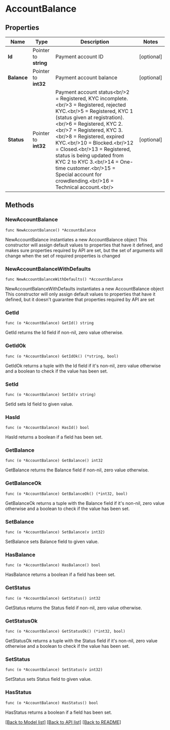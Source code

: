 # AccountBalance

## Properties

Name | Type | Description | Notes
------------ | ------------- | ------------- | -------------
**Id** | Pointer to **string** | Payment account ID | [optional] 
**Balance** | Pointer to **int32** | Payment account balance | [optional] 
**Status** | Pointer to **int32** | Payment account status&lt;br/&gt;2 &#x3D; Registered, KYC incomplete.&lt;br/&gt;3 &#x3D; Registered, rejected KYC.&lt;br/&gt;5 &#x3D; Registered, KYC 1 (status given at registration).&lt;br/&gt;6 &#x3D; Registered, KYC 2.&lt;br/&gt;7 &#x3D; Registered, KYC 3.&lt;br/&gt;8 &#x3D; Registered, expired KYC.&lt;br/&gt;10 &#x3D; Blocked.&lt;br/&gt;12 &#x3D; Closed.&lt;br/&gt;13 &#x3D; Registered, status is being updated from KYC 2 to KYC 3.&lt;br/&gt;14 &#x3D; One-time customer.&lt;br/&gt;15 &#x3D; Special account for crowdlending.&lt;br/&gt;16 &#x3D; Technical account.&lt;br/&gt; | [optional] 

## Methods

### NewAccountBalance

`func NewAccountBalance() *AccountBalance`

NewAccountBalance instantiates a new AccountBalance object
This constructor will assign default values to properties that have it defined,
and makes sure properties required by API are set, but the set of arguments
will change when the set of required properties is changed

### NewAccountBalanceWithDefaults

`func NewAccountBalanceWithDefaults() *AccountBalance`

NewAccountBalanceWithDefaults instantiates a new AccountBalance object
This constructor will only assign default values to properties that have it defined,
but it doesn't guarantee that properties required by API are set

### GetId

`func (o *AccountBalance) GetId() string`

GetId returns the Id field if non-nil, zero value otherwise.

### GetIdOk

`func (o *AccountBalance) GetIdOk() (*string, bool)`

GetIdOk returns a tuple with the Id field if it's non-nil, zero value otherwise
and a boolean to check if the value has been set.

### SetId

`func (o *AccountBalance) SetId(v string)`

SetId sets Id field to given value.

### HasId

`func (o *AccountBalance) HasId() bool`

HasId returns a boolean if a field has been set.

### GetBalance

`func (o *AccountBalance) GetBalance() int32`

GetBalance returns the Balance field if non-nil, zero value otherwise.

### GetBalanceOk

`func (o *AccountBalance) GetBalanceOk() (*int32, bool)`

GetBalanceOk returns a tuple with the Balance field if it's non-nil, zero value otherwise
and a boolean to check if the value has been set.

### SetBalance

`func (o *AccountBalance) SetBalance(v int32)`

SetBalance sets Balance field to given value.

### HasBalance

`func (o *AccountBalance) HasBalance() bool`

HasBalance returns a boolean if a field has been set.

### GetStatus

`func (o *AccountBalance) GetStatus() int32`

GetStatus returns the Status field if non-nil, zero value otherwise.

### GetStatusOk

`func (o *AccountBalance) GetStatusOk() (*int32, bool)`

GetStatusOk returns a tuple with the Status field if it's non-nil, zero value otherwise
and a boolean to check if the value has been set.

### SetStatus

`func (o *AccountBalance) SetStatus(v int32)`

SetStatus sets Status field to given value.

### HasStatus

`func (o *AccountBalance) HasStatus() bool`

HasStatus returns a boolean if a field has been set.


[[Back to Model list]](../README.md#documentation-for-models) [[Back to API list]](../README.md#documentation-for-api-endpoints) [[Back to README]](../README.md)


